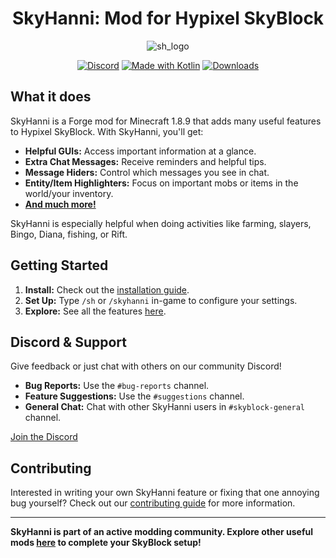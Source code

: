 <h1 align="center">
  SkyHanni: Mod for Hypixel SkyBlock
</h1>


<div align="center">

![sh_logo](https://github.com/hannibal002/SkyHanni/assets/24389977/2f52afa0-0330-434e-ba1c-f2affee96bc1)

[![Discord](https://img.shields.io/discord/997079228510117908?label=discord&color=9089DA&logo=discord&style=for-the-badge)](https://discord.gg/skyhanni-997079228510117908)
[![Made with Kotlin](https://img.shields.io/badge/Made%20With-Kotlin-orange?style=for-the-badge&logo=kotlin&logocolor=white)](https://kotlinlang.org/)
[![Downloads](https://img.shields.io/github/downloads/hannibal002/SkyHanni/total?label=downloads&color=208a19&logo=github&style=for-the-badge)](https://github.com/hannibal002/SkyHanni/releases)
</div>

## What it does

SkyHanni is a Forge mod for Minecraft 1.8.9 that adds many useful features to Hypixel SkyBlock. With SkyHanni, you'll get:

* **Helpful GUIs:** Access important information at a glance.
* **Extra Chat Messages:** Receive reminders and helpful tips.
* **Message Hiders:** Control which messages you see in chat.
* **Entity/Item Highlighters:** Focus on important mobs or items in the world/your inventory.
* **[And much more!](docs/FEATURES.md)**

SkyHanni is especially helpful when doing activities like farming, slayers, Bingo, Diana, fishing, or Rift.

## Getting Started

1. **Install:**  Check out the [installation guide](docs/INSTALLING.md).
2. **Set Up:** Type `/sh` or `/skyhanni` in-game to configure your settings.
3. **Explore:** See all the features [here](docs/FEATURES.md).

## Discord & Support

Give feedback or just chat with others on our community Discord!

* **Bug Reports:** Use the `#bug-reports` channel.
* **Feature Suggestions:** Use the `#suggestions` channel.
* **General Chat:** Chat with other SkyHanni users in `#skyblock-general` channel.

[Join the Discord](https://discord.gg/skyhanni-997079228510117908)

## Contributing

Interested in writing your own SkyHanni feature or fixing that one annoying bug yourself? Check out our [contributing guide](CONTRIBUTING.md) for more information.

---

**SkyHanni is part of an active modding community. Explore other useful mods [here](https://sbmw.ca/mod-lists/skyblock-mod-list/) to
complete your SkyBlock setup!**
